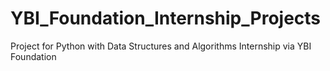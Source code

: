 # YBI_Foundation_Internship_Projects
Project for Python with Data Structures and Algorithms Internship via YBI Foundation
